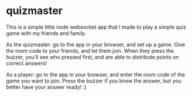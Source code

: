 # quizmaster
This is a simple little node websocket app that I made to play a simple quiz game with my friends and family. 

As the quizmaster: go to the app in your browser, and set up a game. Give the room code to your friends, and let them join. When they press the 
buzzer, you'll see who pressed first, and are able to distribute points on correct answers!

As a player: go to the app in your browser, and enter the room code of the game you want to join. Press the buzzer if you know the answer,
but you better have your answer ready! :)

#####
